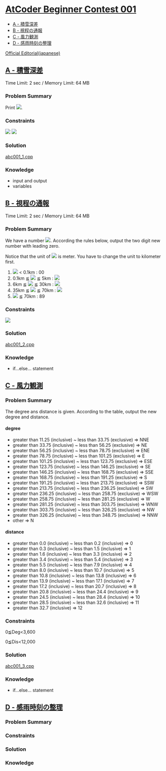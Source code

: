 # [AtCoder Beginner Contest 001](https://atcoder.jp/contests/abc001)

- [A - 積雪深差](https://github.com/xuelei7/mylibrary/blob/master/AtCoder/abc001.md#a---積雪深差)
- [B - 視程の通報](https://github.com/xuelei7/mylibrary/blob/master/AtCoder/abc001.md#b---視程の通報)
- [C - 風力観測](https://github.com/xuelei7/mylibrary/blob/master/AtCoder/abc001.md#c---風力観測)
- [D - 感雨時刻の整理](https://github.com/xuelei7/mylibrary/blob/master/AtCoder/abc001.md#d---感雨時刻の整理)

[Official Editorial(japanese)](https://www.slideshare.net/chokudai/abc001)

## [A - 積雪深差](https://atcoder.jp/contests/abc001/tasks/abc001_1)
Time Limit: 2 sec / Memory Limit: 64 MB

### Problem Summary
Print <img src="https://latex.codecogs.com/gif.latex?H_1-H_2" />.

### Constraints
<img src="https://latex.codecogs.com/gif.latex?0\leqslant&space;H_1\leqslant2000" />
<img src="https://latex.codecogs.com/gif.latex?0\leqslant&space;H_2\leqslant2000" />



### Solution
[abc001_1.cpp](https://github.com/xuelei7/mylibrary/blob/master/AtCoder/abc001_1.cpp)

### Knowledge
- input and output
- variables



## [B - 視程の通報](https://atcoder.jp/contests/abc001/tasks/abc001_2)
Time Limit: 2 sec / Memory Limit: 64 MB

### Problem Summary
We have a number <img src="https://latex.codecogs.com/gif.latex?m" />. According the rules below, output the two digit new number with leading zero.

Notice that the unit of <img src="https://latex.codecogs.com/gif.latex?m" /> is meter. You have to change the unit to kilometer first.

1. <img src="https://latex.codecogs.com/gif.latex?m" /> < 0.1km : 00
2. 0.1km ≦ <img src="https://latex.codecogs.com/gif.latex?m" /> ≦ 5km : <img src="https://latex.codecogs.com/gif.latex?10&space;\times&space;m" />
3. 6km ≦ <img src="https://latex.codecogs.com/gif.latex?m" /> ≦ 30km : <img src="https://latex.codecogs.com/gif.latex?m&plus;50" />
4. 35km ≦ <img src="https://latex.codecogs.com/gif.latex?m" /> ≦ 70km : <img src="https://latex.codecogs.com/gif.latex?(m-30)\div5&plus;80" />
5. <img src="https://latex.codecogs.com/gif.latex?m" /> ≦ 70km : 89

### Constraints
<img src="https://latex.codecogs.com/gif.latex?0\leqslant&space;m\leqslant&space;100,000" />

### Solution
[abc001_2.cpp](https://github.com/xuelei7/mylibrary/blob/master/AtCoder/abc001_2.cpp)

### Knowledge
- if...else... statement

## [C - 風力観測](https://atcoder.jp/contests/abc001/tasks/abc001_3)

### Problem Summary
The degree ans distance is given. According to the table, output the new degree and distance.

#### degree
- greater than 11.25 (inclusive) ~ less than 33.75 (exclusive) ⇒ NNE
- greater than 33.75 (inclusive) ~ less than 56.25 (exclusive) ⇒ NE
- greater than 56.25 (inclusive) ~ less than 78.75 (exclusive) ⇒ ENE
- greater than 78.75 (inclusive) ~ less than 101.25 (exclusive) ⇒ E
- greater than 101.25 (inclusive) ~ less than 123.75 (exclusive) ⇒ ESE
- greater than 123.75 (inclusive) ~ less than 146.25 (exclusive) ⇒ SE
- greater than 146.25 (inclusive) ~ less than 168.75 (exclusive) ⇒ SSE
- greater than 168.75 (inclusive) ~ less than 191.25 (exclusive) ⇒ S
- greater than 191.25 (inclusive) ~ less than 213.75 (exclusive) ⇒ SSW
- greater than 213.75 (inclusive) ~ less than 236.25 (exclusive) ⇒ SW
- greater than 236.25 (inclusive) ~ less than 258.75 (exclusive) ⇒ WSW
- greater than 258.75 (inclusive) ~ less than 281.25 (exclusive) ⇒ W
- greater than 281.25 (inclusive) ~ less than 303.75 (exclusive) ⇒ WNW
- greater than 303.75 (inclusive) ~ less than 326.25 (exclusive) ⇒ NW
- greater than 326.25 (inclusive) ~ less than 348.75 (exclusive) ⇒ NNW
- other ⇒ N

#### distance
- greater than 0.0 (inclusive) ~ less than 0.2 (inclusive) ⇒ 0
- greater than 0.3 (inclusive) ~ less than 1.5 (inclusive) ⇒ 1
- greater than 1.6 (inclusive) ~ less than 3.3 (inclusive) ⇒ 2
- greater than 3.4 (inclusive) ~ less than 5.4 (inclusive) ⇒ 3
- greater than 5.5 (inclusive) ~ less than 7.9 (inclusive) ⇒ 4
- greater than 8.0 (inclusive) ~ less than 10.7 (inclusive) ⇒ 5
- greater than 10.8 (inclusive) ~ less than 13.8 (inclusive) ⇒ 6
- greater than 13.9 (inclusive) ~ less than 17.1 (inclusive) ⇒ 7
- greater than 17.2 (inclusive) ~ less than 20.7 (inclusive) ⇒ 8
- greater than 20.8 (inclusive) ~ less than 24.4 (inclusive) ⇒ 9
- greater than 24.5 (inclusive) ~ less than 28.4 (inclusive) ⇒ 10
- greater than 28.5 (inclusive) ~ less than 32.6 (inclusive) ⇒ 11
- greater than 32.7 (inclusive) ⇒ 12

### Constraints
0≦Deg<3,600

0≦Dis<12,000

### Solution
[abc001_3.cpp](https://github.com/xuelei7/mylibrary/blob/master/AtCoder/abc001_3.cpp)

### Knowledge
- if...else... statement

## [D - 感雨時刻の整理](https://atcoder.jp/contests/abc001/tasks/abc001_4)

### Problem Summary

### Constraints

### Solution

### Knowledge
